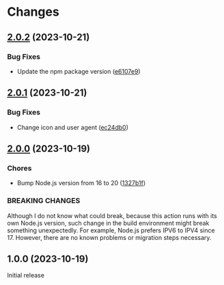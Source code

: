 # Changes

## [2.0.2](https://github.com/prantlf/delete-cache-action/compare/v2.0.1...v2.0.2) (2023-10-21)

### Bug Fixes

* Update the npm package version ([e6107e9](https://github.com/prantlf/delete-cache-action/commit/e6107e98a2c320b02ce873f93d38263c0a93f2a6))

## [2.0.1](https://github.com/prantlf/delete-cache-action/compare/v2.0.0...v2.0.1) (2023-10-21)

### Bug Fixes

* Change icon and user agent ([ec24db0](https://github.com/prantlf/delete-cache-action/commit/ec24db09f4ad4d468191075690c99b2d828c8bbb))

## [2.0.0](https://github.com/prantlf/delete-cache-action/compare/v1.0.0...v2.0.0) (2023-10-19)

### Chores

* Bump Node.js version from 16 to 20 ([1327b1f](https://github.com/prantlf/delete-cache-action/commit/1327b1fb7b1e6ac19d685fd30507849b0737ded0))

### BREAKING CHANGES

Although I do not know what could break, because this action
runs with its own Node.js version, such change in the build environment might
break something unexpectedly. For example, Node.js prefers IPV6 to IPV4 since
17. However, there are no known problems or migration steps necessary.

## 1.0.0 (2023-10-19)

Initial release
